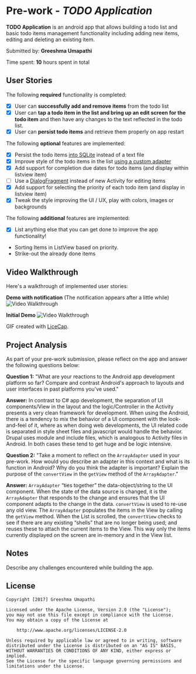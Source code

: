 # Pre-work - *TODO Application*

**TODO Application** is an android app that allows building a todo list and basic todo items management functionality including adding new items, editing and deleting an existing item.

Submitted by: **Greeshma Umapathi**

Time spent: **10** hours spent in total

## User Stories

The following **required** functionality is completed:

* [x] User can **successfully add and remove items** from the todo list
* [x] User can **tap a todo item in the list and bring up an edit screen for the todo item** and then have any changes to the text reflected in the todo list.
* [x] User can **persist todo items** and retrieve them properly on app restart

The following **optional** features are implemented:

* [x] Persist the todo items [into SQLite](http://guides.codepath.com/android/Persisting-Data-to-the-Device#sqlite) instead of a text file
* [x] Improve style of the todo items in the list [using a custom adapter](http://guides.codepath.com/android/Using-an-ArrayAdapter-with-ListView)
* [x] Add support for completion due dates for todo items (and display within listview item)
* [ ] Use a [DialogFragment](http://guides.codepath.com/android/Using-DialogFragment) instead of new Activity for editing items
* [x] Add support for selecting the priority of each todo item (and display in listview item)
* [x] Tweak the style improving the UI / UX, play with colors, images or backgrounds

The following **additional** features are implemented:

* [x] List anything else that you can get done to improve the app functionality!

- Sorting Items in ListView based on priority.
- Strike-out the already done items

## Video Walkthrough

Here's a walkthrough of implemented user stories:


**Demo with notification** (The notification appears after a little while)
<img src='http://i.imgur.com/qysl11A.gifv' title='With notification' width='' alt='Video Walkthrough' />

**Initial Demo** 
<img src='http://i.imgur.com/b2oAcfS.gif' title='Initial submission' width='' alt='Video Walkthrough' />

GIF created with [LiceCap](http://www.cockos.com/licecap/).

## Project Analysis

As part of your pre-work submission, please reflect on the app and answer the following questions below:

**Question 1:** "What are your reactions to the Android app development platform so far? Compare and contrast Android's approach to layouts and user interfaces in past platforms you've used."

**Answer:** In contrast to C# app development, the separation of UI components/View in the layout and the logic/Controller in the Activity presents a very clean framework for development. 
When using the Android, there is a tendency to mix the behavior of a UI component with the look-and-feel of it, where as when doing web developments, the UI related code is separated in style sheet files and javascript would handle the behavior. 
Drupal uses module and include files, which is analogous to Activity files in Android. In both cases these tend to get huge and be logic intensive.

**Question 2:** "Take a moment to reflect on the `ArrayAdapter` used in your pre-work. How would you describe an adapter in this context and what is its function in Android? Why do you think the adapter is important? Explain the purpose of the `convertView` in the `getView` method of the `ArrayAdapter`."

**Answer:** `ArrayAdapter` “ties together” the data-object/string to the UI component. When the state of the data source is changed, it is the `ArrayAdapter` that responds to the change and ensures that the UI component adapts to the change in the data. 
`convertView` is used to re-use any old view. The `ArrayAdapter` populates the items in the View by calling the `getView` method. When the List is scrolled, the `convertView` checks to see if there are any existing “shells” that are no longer being used; and reuses these to attach the current items to the View. This way only the items currently displayed on the screen are in-memory and in the View list.


## Notes

Describe any challenges encountered while building the app.

## License

    Copyright [2017] Greeshma Umapathi

    Licensed under the Apache License, Version 2.0 (the "License");
    you may not use this file except in compliance with the License.
    You may obtain a copy of the License at

        http://www.apache.org/licenses/LICENSE-2.0

    Unless required by applicable law or agreed to in writing, software
    distributed under the License is distributed on an "AS IS" BASIS,
    WITHOUT WARRANTIES OR CONDITIONS OF ANY KIND, either express or implied.
    See the License for the specific language governing permissions and
    limitations under the License.
